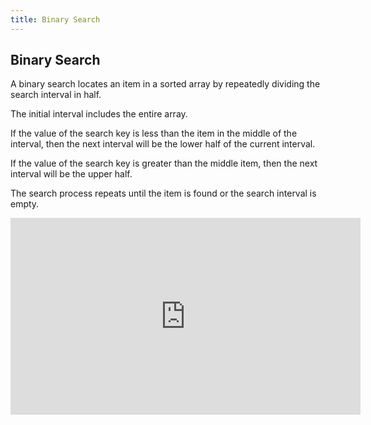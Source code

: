 ```yaml
---
title: Binary Search
---
```

## Binary Search
<p>A binary search locates an item in a sorted array by repeatedly dividing the search interval in half.</p>

<p>The initial interval includes the entire array.</p>

<p>If the value of the search key is less than the item in the middle of the interval, then the next interval will be the lower half of the current interval.</p>
<p>If the value of the search key is greater than the middle item, then the next interval will be the upper half.</p>

<p>The search process repeats until the item is found or the search interval is empty.</p>

<iframe width="560" height="315" src="https://youtu.be/P3YID7liBug" frameborder="0" allowfullscreen></iframe>


